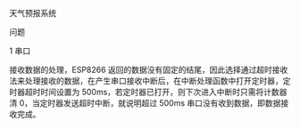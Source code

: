天气预报系统

问题

1 串口

接收数据的处理，ESP8266 返回的数据没有固定的结尾，因此选择通过超时接收法来处理接收的数据，在产生串口接收中断后，在中断处理函数中打开定时器，定时器超时时间设置为 500ms，若定时器已打开，则下次进入中断时只需将计数器清 0，当定时器发送超时中断，就说明超过 500ms 串口没有收到数据，即数据接收完成。